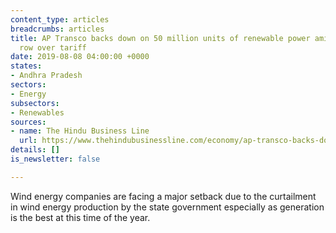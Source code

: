 ```yaml
---
content_type: articles
breadcrumbs: articles
title: AP Transco backs down on 50 million units of renewable power amid escalating
  row over tariff
date: 2019-08-08 04:00:00 +0000
states:
- Andhra Pradesh
sectors:
- Energy
subsectors:
- Renewables
sources:
- name: The Hindu Business Line
  url: https://www.thehindubusinessline.com/economy/ap-transco-backs-down-on-50-million-units-of-renewable-power-amid-escalating-row-over-tariff/article28762778.ece
details: []
is_newsletter: false

---
```

Wind energy companies are facing a major setback due to the curtailment in wind energy production by the state government especially as generation is the best at this time of the year.
